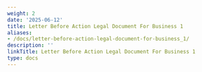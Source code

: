 ```yaml
---
weight: 2
date: '2025-06-12'
title: Letter Before Action Legal Document For Business 1
aliases:
- /docs/letter-before-action-legal-document-for-business_1/
description: ''
linkTitle: Letter Before Action Legal Document For Business 1
type: docs
---
```


